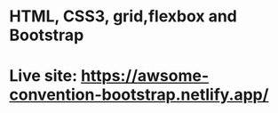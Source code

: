 # HTML, CSS3, grid,flexbox and Bootstrap 
# Live site: https://awsome-convention-bootstrap.netlify.app/
